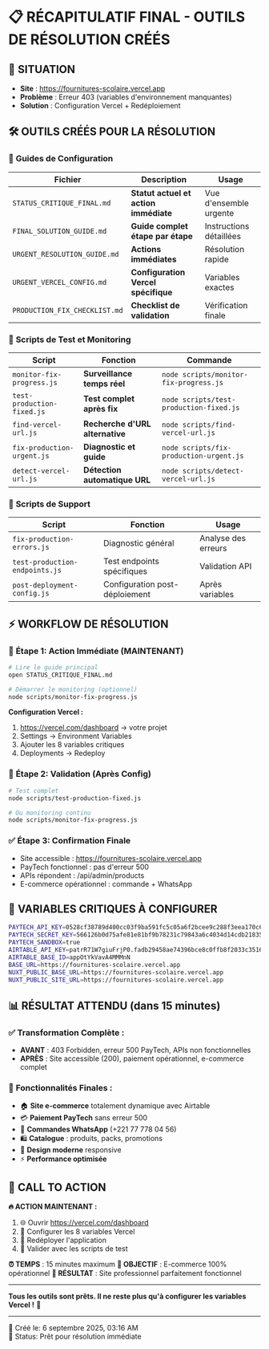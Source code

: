 # 📋 RÉCAPITULATIF FINAL - OUTILS DE RÉSOLUTION CRÉÉS

## 🎯 **SITUATION**

- **Site** : https://fournitures-scolaire.vercel.app
- **Problème** : Erreur 403 (variables d'environnement manquantes)
- **Solution** : Configuration Vercel + Redéploiement

## 🛠️ **OUTILS CRÉÉS POUR LA RÉSOLUTION**

### 📄 **Guides de Configuration**

| Fichier                       | Description                           | Usage                   |
| ----------------------------- | ------------------------------------- | ----------------------- |
| `STATUS_CRITIQUE_FINAL.md`    | **Statut actuel et action immédiate** | Vue d'ensemble urgente  |
| `FINAL_SOLUTION_GUIDE.md`     | **Guide complet étape par étape**     | Instructions détaillées |
| `URGENT_RESOLUTION_GUIDE.md`  | **Actions immédiates**                | Résolution rapide       |
| `URGENT_VERCEL_CONFIG.md`     | **Configuration Vercel spécifique**   | Variables exactes       |
| `PRODUCTION_FIX_CHECKLIST.md` | **Checklist de validation**           | Vérification finale     |

### 🧪 **Scripts de Test et Monitoring**

| Script                     | Fonction                        | Commande                                |
| -------------------------- | ------------------------------- | --------------------------------------- |
| `monitor-fix-progress.js`  | **Surveillance temps réel**     | `node scripts/monitor-fix-progress.js`  |
| `test-production-fixed.js` | **Test complet après fix**      | `node scripts/test-production-fixed.js` |
| `find-vercel-url.js`       | **Recherche d'URL alternative** | `node scripts/find-vercel-url.js`       |
| `fix-production-urgent.js` | **Diagnostic et guide**         | `node scripts/fix-production-urgent.js` |
| `detect-vercel-url.js`     | **Détection automatique URL**   | `node scripts/detect-vercel-url.js`     |

### 🔧 **Scripts de Support**

| Script                         | Fonction                       | Usage               |
| ------------------------------ | ------------------------------ | ------------------- |
| `fix-production-errors.js`     | Diagnostic général             | Analyse des erreurs |
| `test-production-endpoints.js` | Test endpoints spécifiques     | Validation API      |
| `post-deployment-config.js`    | Configuration post-déploiement | Après variables     |

## ⚡ **WORKFLOW DE RÉSOLUTION**

### 🚀 **Étape 1: Action Immédiate (MAINTENANT)**

```bash
# Lire le guide principal
open STATUS_CRITIQUE_FINAL.md

# Démarrer le monitoring (optionnel)
node scripts/monitor-fix-progress.js
```

**Configuration Vercel :**

1. https://vercel.com/dashboard → votre projet
2. Settings → Environment Variables
3. Ajouter les 8 variables critiques
4. Deployments → Redeploy

### 🧪 **Étape 2: Validation (Après Config)**

```bash
# Test complet
node scripts/test-production-fixed.js

# Ou monitoring continu
node scripts/monitor-fix-progress.js
```

### ✅ **Étape 3: Confirmation Finale**

- Site accessible : https://fournitures-scolaire.vercel.app
- PayTech fonctionnel : pas d'erreur 500
- APIs répondent : /api/admin/products
- E-commerce opérationnel : commande + WhatsApp

## 🎯 **VARIABLES CRITIQUES À CONFIGURER**

```bash
PAYTECH_API_KEY=0528cf38789d400cc03f9ba591fc5c05a6f2bcee9c288f3eea170c6361e3cf9b
PAYTECH_SECRET_KEY=566126b0d75afe81e81bf9b78231c79843a6c4034d14cdb21835b38c91e479ee
PAYTECH_SANDBOX=true
AIRTABLE_API_KEY=patrR71W7giuFrjP0.fadb29458ae74396bce8c0ffb8f2033c35164715f4546198bb8bbafb593ad83a
AIRTABLE_BASE_ID=appOtYkVavA4MMMnN
BASE_URL=https://fournitures-scolaire.vercel.app
NUXT_PUBLIC_BASE_URL=https://fournitures-scolaire.vercel.app
NUXT_PUBLIC_SITE_URL=https://fournitures-scolaire.vercel.app
```

## 📊 **RÉSULTAT ATTENDU (dans 15 minutes)**

### ✅ **Transformation Complète :**

- **AVANT** : 403 Forbidden, erreur 500 PayTech, APIs non fonctionnelles
- **APRÈS** : Site accessible (200), paiement opérationnel, e-commerce complet

### 🎉 **Fonctionnalités Finales :**

- 🏠 **Site e-commerce** totalement dynamique avec Airtable
- 💳 **Paiement PayTech** sans erreur 500
- 📱 **Commandes WhatsApp** (+221 77 778 04 56)
- 🛍️ **Catalogue** : produits, packs, promotions
- 🎨 **Design moderne** responsive
- ⚡ **Performance optimisée**

## 🚨 **CALL TO ACTION**

**🔥 ACTION MAINTENANT :**

1. 🌐 Ouvrir https://vercel.com/dashboard
2. 🔧 Configurer les 8 variables Vercel
3. 🚀 Redéployer l'application
4. 🧪 Valider avec les scripts de test

**⏰ TEMPS** : 15 minutes maximum
**🎯 OBJECTIF** : E-commerce 100% opérationnel
**🎉 RÉSULTAT** : Site professionnel parfaitement fonctionnel

---

**Tous les outils sont prêts. Il ne reste plus qu'à configurer les variables Vercel !** 🚀

---

📅 Créé le: 6 septembre 2025, 03:16 AM  
🔧 Status: Prêt pour résolution immédiate
